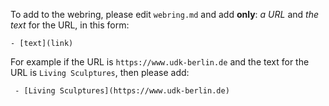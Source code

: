 To add to the webring, please edit `webring.md` and add **only**: *a URL* and *the text* for the URL, in this form:

`- [text](link)`

For example if the URL is `https://www.udk-berlin.de` and the text for the URL is `Living Sculptures`, then please add:

` - [Living Sculptures](https://www.udk-berlin.de)`
